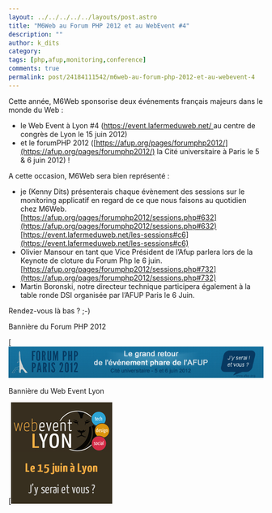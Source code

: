 ```yaml
---
layout: ../../../../../layouts/post.astro
title: "M6Web au Forum PHP 2012 et au WebEvent #4"
description: ""
author: k_dits
category: 
tags: [php,afup,monitoring,conference]
comments: true  
permalink: post/24184111542/m6web-au-forum-php-2012-et-au-webevent-4
---
```


Cette année, M6Web sponsorise deux événements français majeurs dans le monde du Web :



- le Web Event à Lyon #4 ([https://event.lafermeduweb.net/ ](https://event.lafermeduweb.net/)au centre de congrès de Lyon le 15 juin 2012)
- et le forumPHP 2012 ([https://afup.org/pages/forumphp2012/](https://afup.org/pages/forumphp2012/) la Cité universitaire à Paris le 5 & 6 juin 2012) !

A cette occasion, M6Web sera bien représenté :

- je (Kenny Dits) présenterais chaque évènement des sessions sur le monitoring applicatif en regard de ce que nous faisons au quotidien chez M6Web. [https://afup.org/pages/forumphp2012/sessions.php#632](https://afup.org/pages/forumphp2012/sessions.php#632)  
[https://event.lafermeduweb.net/les-sessions#c6](https://event.lafermeduweb.net/les-sessions#c6)
- Olivier Mansour en tant que Vice Président de l’Afup parlera lors de la Keynote de cloture du Forum Php le 6 juin. [https://afup.org/pages/forumphp2012/sessions.php#732](https://afup.org/pages/forumphp2012/sessions.php#732)
- Martin Boronski, notre directeur technique participera également à la table ronde DSI organisée par l’AFUP Paris le 6 Juin.

Rendez-vous là bas ? ;-)




Bannière du Forum PHP 2012

[![Bannière du Forum PHP 2012](./0-00-30-83-201206-ob_152c4d_bandeau-forum-php-2012-fr-large.jpg)


Bannière du Web Event Lyon

[![Bannière du Web Event Lyon](./0-00-30-83-201206-ob_681156_webeventlyon-jyserai-dark.png)



